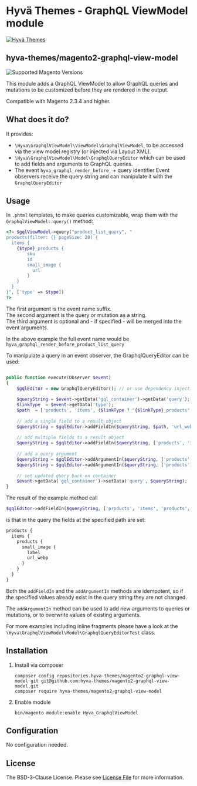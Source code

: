 # Hyvä Themes - GraphQL ViewModel module

[![Hyvä Themes](https://repository-images.githubusercontent.com/300568807/f00eb480-55b1-11eb-93d2-074c3edd2d07)](https://hyva.io/)

## hyva-themes/magento2-graphql-view-model

![Supported Magento Versions][ico-compatibility]

This module adds a GraphQL ViewModel to allow GraphQL queries and mutations to be customized before they are rendered in the output.

Compatible with Magento 2.3.4 and higher.

## What does it do?

It provides:
 - `\Hyva\GraphqlViewModel\ViewModel\GraphqlViewModel`, to be accessed via the view model registry (or injected via Layout XML).
 - `\Hyva\GraphqlViewModel\Model\GraphqlQueryEditor` which can be used to add fields and arguments to GraphQL queries.
 - The event `hyva_graphql_render_before_` + query identifier
   Event observers receive the query string and can manipulate it with the `GraphqlQueryEditor`

## Usage

In `.phtml` templates, to make queries customizable, wrap them with the `GraphqlViewModel::query()` method:
```php
<?= $gqlViewModel->query("product_list_query", "
products(filter: {} pageSize: 20) {
  items {
    {$type}_products {
        sku
        id
        small_image {
          url
        }
    }
  }
}", ['type' => $type])
?>
```
The first argument is the event name suffix.  
The second argument is the query or mutation as a string.  
The third argument is optional and - if specified - will be merged into the event arguments.

In the above example the full event name would be `hyva_graphql_render_before_product_list_query`

To manipulate a query in an event observer, the GraphqlQueryEditor can be used:
```php

public function execute(Observer $event)
{
    $gqlEditor = new GraphqlQueryEditor(); // or use dependency injection
    
    $queryString = $event->getData('gql_container')->getData('query');
    $linkType  = $event->getData('type');
    $path  = ['products', 'items', ($linkType ? "{$linkType}_products" : 'products'), 'small_image'];
    
    // add a single field to a result object
    $queryString = $gqlEditor->addFieldIn($queryString, $path, 'url_webp');
    
    // add multiple fields to a result object
    $queryString = $gqlEditor->addFieldIn($queryString, ['products', 'items', 'products', 'image'], 'label url_webp');
    
    // add a query argument
    $queryString = $gqlEditor->addArgumentIn($queryString, ['products', 'filter', 'name'], 'match', 'Tank');
    $queryString = $gqlEditor->addArgumentIn($queryString, ['products'], 'pageSize', 2);
    
    // set updated query back on container
    $event->getData('gql_container')->setData('query', $queryString);
}
```

The result of the example method call
```php
$gqlEditor->addFieldIn($queryString, ['products', 'items', 'products', 'small_image'], 'label url_webp')
```
is that in the query the fields at the specified path are set:

```graphql
products {
  items {
    products {
      small_image {
        label
        url_webp
      }
    }
  }
}
```

Both the `addFieldIn` and the `addArgumentIn` methods are idempotent, so if the specified values already exist in the
query string they are not changed.

The `addArgumentIn` method can be used to add new arguments to queries or mutations, or to overwrite values of existing arguments.

For more examples including inline fragments please have a look at the `\Hyva\GraphqlViewModel\Model\GraphqlQueryEditorTest` class.

## Installation
  
1. Install via composer
   ```
   composer config repositories.hyva-themes/magento2-graphql-view-model git git@github.com:hyva-themes/magento2-graphql-view-model.git
   composer require hyva-themes/magento2-graphql-view-model
   ```
2. Enable module
   ```
   bin/magento module:enable Hyva_GraphqlViewModel
   ```

## Configuration
  
No configuration needed.

## License

The BSD-3-Clause License. Please see [License File](LICENSE.txt) for more information.

[ico-compatibility]: https://img.shields.io/badge/magento-%202.3%20|%202.4-brightgreen.svg?logo=magento&longCache=true&style=flat-square
